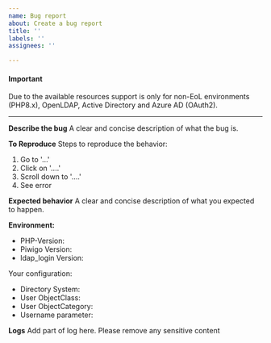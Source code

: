 ```yaml
---
name: Bug report
about: Create a bug report
title: ''
labels: ''
assignees: ''

---
```


#### Important
Due to the available resources support is only for non-EoL environments (PHP8.x), OpenLDAP, Active Directory and Azure AD (OAuth2).
<hr>

**Describe the bug**
A clear and concise description of what the bug is.

**To Reproduce**
Steps to reproduce the behavior:
1. Go to '...'
2. Click on '....'
3. Scroll down to '....'
4. See error

**Expected behavior**
A clear and concise description of what you expected to happen.

**Environment:**

- PHP-Version:
- Piwigo Version:
- ldap_login Version:

Your configuration:
- Directory System: 
- User ObjectClass:
- User ObjectCategory:
- Username parameter:

**Logs**
Add part of log here. Please remove any sensitive content
